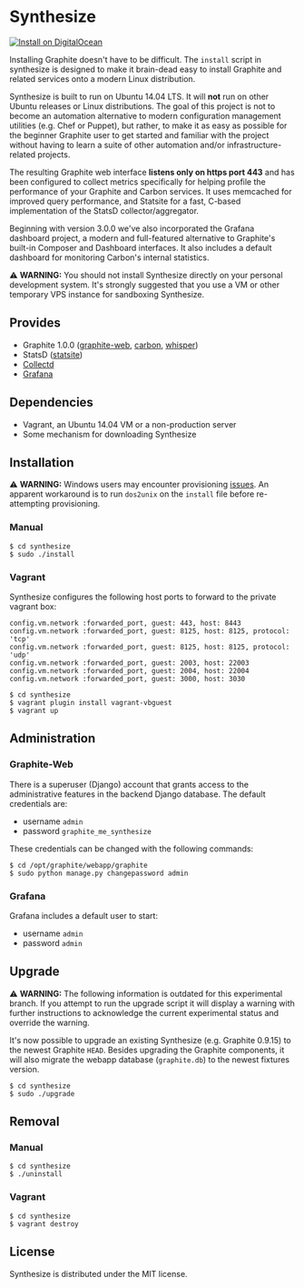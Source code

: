 Synthesize
==========

[![Install on DigitalOcean](http://synthesize-do-install.herokuapp.com/button.svg)](http://synthesize-do-install.herokuapp.com/install?url=https://github.com/obfuscurity/synthesize)

Installing Graphite doesn't have to be difficult. The `install` script in synthesize is designed to make it brain-dead easy to install Graphite and related services onto a modern Linux distribution.

Synthesize is built to run on Ubuntu 14.04 LTS. It will __not__ run on other Ubuntu releases or Linux distributions. The goal of this project is not to become an automation alternative to modern configuration management utilities (e.g. Chef or Puppet), but rather, to make it as easy as possible for the beginner Graphite user to get started and familiar with the project without having to learn a suite of other automation and/or infrastructure-related projects.

The resulting Graphite web interface __listens only on https port 443__ and has been configured to collect metrics specifically for helping profile the performance of your Graphite and Carbon services. It uses memcached for improved query performance, and Statsite for a fast, C-based implementation of the StatsD collector/aggregator.

Beginning with version 3.0.0 we've also incorporated the Grafana dashboard project, a modern and full-featured alternative to Graphite's built-in Composer and Dashboard interfaces. It also includes a default dashboard for monitoring Carbon's internal statistics.

:warning: **WARNING:** You should not install Synthesize directly on your personal development system. It's strongly suggested that you use a VM or other temporary VPS instance for sandboxing Synthesize.

## Provides

* Graphite 1.0.0 ([graphite-web](https://github.com/graphite-project/graphite-web), [carbon](https://github.com/graphite-project/carbon), [whisper](https://github.com/graphite-project/whisper))
* StatsD ([statsite](https://github.com/armon/statsite))
* [Collectd](http://collectd.org/)
* [Grafana](https://grafana.org/)

## Dependencies

* Vagrant, an Ubuntu 14.04 VM or a non-production server
* Some mechanism for downloading Synthesize

## Installation

:warning: **WARNING:** Windows users may encounter provisioning [issues](https://github.com/obfuscurity/synthesize/issues/21). An apparent workaround is to run `dos2unix` on the `install` file before re-attempting provisioning.

### Manual

```
$ cd synthesize
$ sudo ./install
```

### Vagrant

Synthesize configures the following host ports to forward to the private vagrant box:

```
config.vm.network :forwarded_port, guest: 443, host: 8443
config.vm.network :forwarded_port, guest: 8125, host: 8125, protocol: 'tcp'
config.vm.network :forwarded_port, guest: 8125, host: 8125, protocol: 'udp'
config.vm.network :forwarded_port, guest: 2003, host: 22003
config.vm.network :forwarded_port, guest: 2004, host: 22004
config.vm.network :forwarded_port, guest: 3000, host: 3030
```

```
$ cd synthesize
$ vagrant plugin install vagrant-vbguest
$ vagrant up
```

## Administration

### Graphite-Web

There is a superuser (Django) account that grants access to the administrative features in the backend Django database. The default credentials are:

* username `admin`
* password `graphite_me_synthesize`

These credentials can be changed with the following commands:

```
$ cd /opt/graphite/webapp/graphite
$ sudo python manage.py changepassword admin
```

### Grafana

Grafana includes a default user to start:

* username `admin`
* password `admin`

## Upgrade

:warning: **WARNING:** The following information is outdated for this experimental branch. If you attempt to run the upgrade script it will display a warning with further instructions to acknowledge the current experimental status and override the warning.

It's now possible to upgrade an existing Synthesize (e.g. Graphite 0.9.15) to the newest Graphite `HEAD`. Besides upgrading the Graphite components, it will also migrate the webapp database (`graphite.db`) to the newest fixtures version.

```
$ cd synthesize
$ sudo ./upgrade
```

## Removal

### Manual

```
$ cd synthesize
$ ./uninstall
```

### Vagrant

```
$ cd synthesize
$ vagrant destroy
```

## License

Synthesize is distributed under the MIT license.

